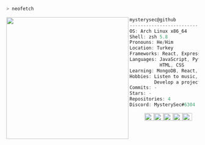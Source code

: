 ```zsh
> neofetch
```

<img align="left" src="https://avatars.githubusercontent.com/u/70172875?s=400&u=7a4707b1db52e78b8c4780a3d577431307d893d8&v=4" width="320" /> 

```csharp
mysterysec@github
-------------------------
OS: Arch Linux x86_64
Shell: zsh 5.8
Pronouns: He/Him
Location: Turkey
Frameworks: React, Express, Node.js
Languages: JavaScript, Python,
           HTML, CSS
Learning: MongoDB, React, React Native
Hobbies: Listen to music, Gaming, Make discoveries,
         Develop a project
Commits: -
Stars: -
Repositories: 4
Discord: MysterySec#6304
```
<p align="left">
  &nbsp; &nbsp; &nbsp; &nbsp; &nbsp;
  <img alt="#23170F" src="https://via.placeholder.com/15/23170F/000000?text=+" width="25" height="20" /><img alt="#979EA6" src="https://via.placeholder.com/15/979EA6/000000?text=+" width="25" height="20" /><img alt="#202929" src="https://via.placeholder.com/15/202929/000000?text=+" width="25" height="20" /><img alt="#AECBD0" src="https://via.placeholder.com/15/AECBD0/000000?text=+" width="25" height="20" /><img alt="#0239EF" src="https://via.placeholder.com/15/0239EF/000000?text=+" width="25" height="20" />
</p>
